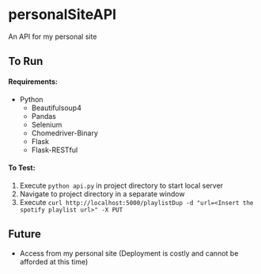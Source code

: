 # personalSiteAPI
An API for my personal site

## To Run
#### Requirements:
   * Python
      * Beautifulsoup4
      * Pandas
      * Selenium
      * Chomedriver-Binary
      * Flask
      * Flask-RESTful
#### To Test:
   1. Execute ```python api.py``` in project directory to start local server
   2. Navigate to project directory in a separate window
   3. Execute ```curl http://localhost:5000/playlistDup -d "url=<Insert the spotify playlist url>" -X PUT```

## Future
* Access from my personal site (Deployment is costly and cannot be afforded at this time)
